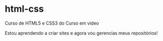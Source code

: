 # html-css
Curso de HTML5 e CSS3 do Curso em video

Estou aprendendo a criar sites e agora vou gerencias meus repositórios!